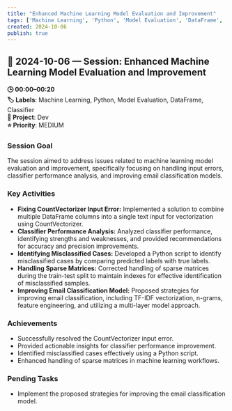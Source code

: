 ```yaml
---
title: "Enhanced Machine Learning Model Evaluation and Improvement"
tags: ['Machine Learning', 'Python', 'Model Evaluation', 'DataFrame', 'Classifier']
created: 2024-10-06
publish: true
---
```


## 📅 2024-10-06 — Session: Enhanced Machine Learning Model Evaluation and Improvement

**🕒 00:00–00:20**  
**🏷️ Labels**: Machine Learning, Python, Model Evaluation, DataFrame, Classifier  
**📂 Project**: Dev  
**⭐ Priority**: MEDIUM  


### Session Goal
The session aimed to address issues related to machine learning model evaluation and improvement, specifically focusing on handling input errors, classifier performance analysis, and improving email classification models.

### Key Activities
- **Fixing CountVectorizer Input Error:** Implemented a solution to combine multiple DataFrame columns into a single text input for vectorization using CountVectorizer.
- **Classifier Performance Analysis:** Analyzed classifier performance, identifying strengths and weaknesses, and provided recommendations for accuracy and precision improvements.
- **Identifying Misclassified Cases:** Developed a Python script to identify misclassified cases by comparing predicted labels with true labels.
- **Handling Sparse Matrices:** Corrected handling of sparse matrices during the train-test split to maintain indexes for effective identification of misclassified samples.
- **Improving Email Classification Model:** Proposed strategies for improving email classification, including TF-IDF vectorization, n-grams, feature engineering, and utilizing a multi-layer model approach.

### Achievements
- Successfully resolved the CountVectorizer input error.
- Provided actionable insights for classifier performance improvement.
- Identified misclassified cases effectively using a Python script.
- Enhanced handling of sparse matrices in machine learning workflows.

### Pending Tasks
- Implement the proposed strategies for improving the email classification model.
